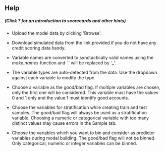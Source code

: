 

## Help
##### (Click ? for an introduction to scorecards and other hints)

* Upload the model data by clicking 'Browse'.

* Download simulated data from the link provided if you do not have any credit
scoring data handy.

* Variable names are converted to synctactically valid names using the *make.names* function and '.' will be replaced by '_'.

* The variable types are auto-detected from the data. Use the dropdown against
each variable to modify the type.

* Choose a variable as the good/bad flag. If multiple variables are chosen, only the first one will be considered. This variable must have the values 0 and 1
only and the value 1 must identify good accounts.

* Choose the variables for stratification while creating train and test samples. The good/bad flag will always be used as a stratification variable. Choosing a
numeric or categorical variable with too many distinct values may cause errors
in the Sample tab.

* Choose the variables which you want to bin and consider as predictor variables during model building. The good/bad flag will not be binned. Only categorical,
numeric or integer variables can be binned.

